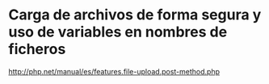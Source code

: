 # Carga de archivos de forma segura y uso de variables en nombres de ficheros

http://php.net/manual/es/features.file-upload.post-method.php
